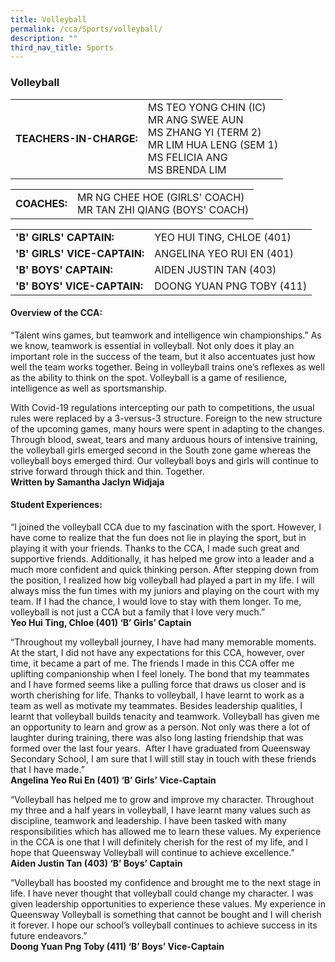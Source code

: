 ```yaml
---
title: Volleyball
permalink: /cca/Sports/volleyball/
description: ""
third_nav_title: Sports
---
```

### Volleyball

|  	|  	|
|---	|---	|
| **TEACHERS-IN-CHARGE:** 	| MS TEO YONG CHIN (IC)<br>MR ANG SWEE AUN<br>MS ZHANG YI (TERM 2)<br>MR LIM HUA LENG (SEM 1)<br>MS FELICIA ANG<br>MS BRENDA LIM 	|

|  	|  	|
|---	|---	|
| **COACHES:** 	| MR NG CHEE HOE (GIRLS' COACH)<br>MR TAN ZHI QIANG (BOYS' COACH) 	|

|  	|  	|
|---	|---	|
| **'B' GIRLS' CAPTAIN:** 	| YEO HUI TING, CHLOE  (401) 	|
| **'B' GIRLS' VICE-CAPTAIN:** 	| ANGELINA YEO RUI EN (401) 	|
| **'B' BOYS' CAPTAIN:** 	| AIDEN JUSTIN TAN (403) 	|
| **'B' BOYS' VICE-CAPTAIN:** 	| DOONG YUAN PNG TOBY (411) 	|

#### Overview of the CCA:   

“Talent wins games, but teamwork and intelligence win championships.” As we know, teamwork is essential in volleyball. Not only does it play an important role in the success of the team, but it also accentuates just how well the team works together. Being in volleyball trains one’s reflexes as well as the ability to think on the spot. Volleyball is a game of resilience, intelligence as well as sportsmanship.

With Covid-19 regulations intercepting our path to competitions, the usual rules were replaced by a 3-versus-3 structure. Foreign to the new structure of the upcoming games, many hours were spent in adapting to the changes. Through blood, sweat, tears and many arduous hours of intensive training, the volleyball girls emerged second in the South zone game whereas the volleyball boys emerged third. Our volleyball boys and girls will continue to strive forward through thick and thin. Together.
<BR> **Written by Samantha Jaclyn Widjaja**

  

#### Student Experiences:

“I joined the volleyball CCA due to my fascination with the sport. However, I have come to realize that the fun does not lie in playing the sport, but in playing it with your friends. Thanks to the CCA, I made such great and supportive friends. Additionally, it has helped me grow into a leader and a much more confident and quick thinking person. After stepping down from the position, I realized how big volleyball had played a part in my life. I will always miss the fun times with my juniors and playing on the court with my team. If I had the chance, I would love to stay with them longer. To me, volleyball is not just a CCA but a family that I love very much.”
<br> **Yeo Hui Ting, Chloe (401) ‘B’ Girls’ Captain**

  

“Throughout my volleyball journey, I have had many memorable moments. At the start, I did not have any expectations for this CCA, however, over time, it became a part of me. The friends I made in this CCA offer me uplifting companionship when I feel lonely. The bond that my teammates and I have formed seems like a pulling force that draws us closer and is worth cherishing for life. Thanks to volleyball, I have learnt to work as a team as well as motivate my teammates. Besides leadership qualities, I learnt that volleyball builds tenacity and teamwork. Volleyball has given me an opportunity to learn and grow as a person. Not only was there a lot of laughter during training, there was also long lasting friendship that was formed over the last four years.  After I have graduated from Queensway Secondary School, I am sure that I will still stay in touch with these friends that I have made.”
<br> **Angelina Yeo Rui En (401) ‘B’ Girls’ Vice-Captain**

  

“Volleyball has helped me to grow and improve my character. Throughout my three and a half years in volleyball, I have learnt many values such as discipline, teamwork and leadership. I have been tasked with many responsibilities which has allowed me to learn these values. My experience in the CCA is one that I will definitely cherish for the rest of my life, and I hope that Queensway Volleyball will continue to achieve excellence.”
<br> **Aiden Justin Tan (403) ‘B’ Boys’ Captain**

  

“Volleyball has boosted my confidence and brought me to the next stage in life. I have never thought that volleyball could change my character. I was given leadership opportunities to experience these values. My experience in Queensway Volleyball is something that cannot be bought and I will cherish it forever. I hope our school’s volleyball continues to achieve success in its future endeavors.”
<br> **Doong Yuan Png Toby (411) ‘B’ Boys’ Vice-Captain**

